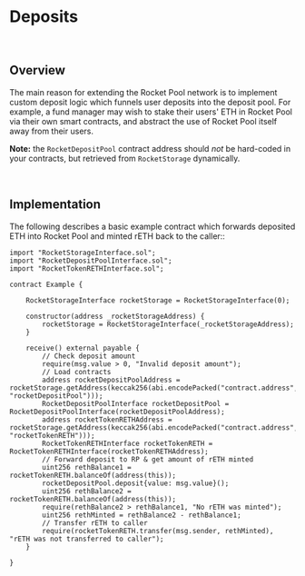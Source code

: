 # Deposits

<br>

## Overview

The main reason for extending the Rocket Pool network is to implement custom deposit logic which funnels user deposits into the deposit pool.
For example, a fund manager may wish to stake their users' ETH in Rocket Pool via their own smart contracts, and abstract the use of Rocket Pool itself away from their users.

**Note:** the `RocketDepositPool` contract address should _not_ be hard-coded in your contracts, but retrieved from `RocketStorage` dynamically.

<br>

## Implementation

The following describes a basic example contract which forwards deposited ETH into Rocket Pool and minted rETH back to the caller::

```solidity
import "RocketStorageInterface.sol";
import "RocketDepositPoolInterface.sol";
import "RocketTokenRETHInterface.sol";

contract Example {

    RocketStorageInterface rocketStorage = RocketStorageInterface(0);

    constructor(address _rocketStorageAddress) {
        rocketStorage = RocketStorageInterface(_rocketStorageAddress);
    }

    receive() external payable {
        // Check deposit amount
        require(msg.value > 0, "Invalid deposit amount");
        // Load contracts
        address rocketDepositPoolAddress = rocketStorage.getAddress(keccak256(abi.encodePacked("contract.address", "rocketDepositPool")));
        RocketDepositPoolInterface rocketDepositPool = RocketDepositPoolInterface(rocketDepositPoolAddress);
        address rocketTokenRETHAddress = rocketStorage.getAddress(keccak256(abi.encodePacked("contract.address", "rocketTokenRETH")));
        RocketTokenRETHInterface rocketTokenRETH = RocketTokenRETHInterface(rocketTokenRETHAddress);
        // Forward deposit to RP & get amount of rETH minted
        uint256 rethBalance1 = rocketTokenRETH.balanceOf(address(this));
        rocketDepositPool.deposit{value: msg.value}();
        uint256 rethBalance2 = rocketTokenRETH.balanceOf(address(this));
        require(rethBalance2 > rethBalance1, "No rETH was minted");
        uint256 rethMinted = rethBalance2 - rethBalance1;
        // Transfer rETH to caller
        require(rocketTokenRETH.transfer(msg.sender, rethMinted), "rETH was not transferred to caller");
    }

}
```
